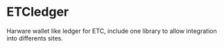 # ETCledger
Harware wallet like ledger for ETC,  include one library to allow integration into differents sites.
